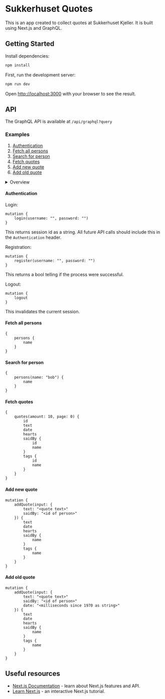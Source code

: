 # Sukkerhuset Quotes

This is an app created to collect quotes at Sukkerhuset Kjeller. It is built using Next.js and GraphQL.

## Getting Started

Install dependencies:

```bash
npm install
```

First, run the development server:

```bash
npm run dev
```

Open [http://localhost:3000](http://localhost:3000) with your browser to see the result.

## API

The GraphQL API is available at `/api/graphql?query`

### Examples

1. [Authentication](#auth)
2. [Fetch all persons](#fetch-all-persons)
3. [Search for person](#search-for-person)
4. [Fetch quotes](#fetch-quotes)
5. [Add new quote](#add-new-quote)
6. [Add old quote](#add-old-quote)

<details>
  <summary>Overview</summary>

```gql
type Query {
  quote(id: ID!): Quote
  quotes(
    input: QuoteSearchInput
    sort: SortInput
    amount: Int!
    page: Int!
  ): [Quote]
  person(id: ID!): Person
  persons(name: String): [Person]
}

type Mutation {
  addQuote(input: QuoteInput!): Quote
  heartQuote(id: ID!): Int
  login(username: String!, password: String!): String
  register(username: String!, password: String!): Boolean
  logout: Boolean
}

type Quote {
  id: ID!
  text: String!
  date: String!
  heats: Int!
  saidBy: Person!
  tags: [Person]
  hasHearted: Boolean!
}

type Person {
  id: ID!
  name: String!
}

input QuoteInput {
  text: String!
  saidBy: ID!
  date: String
  tags: [ID]
}

input QuoteSearchInput {
  quote: String
  person: String
}

input SortInput {
  field: String!
  ascending: Boolean!
}

```
</details>

<a name="auth"></a>

#### Authentication

Login:

```gql
mutation {
    login(username: "", password: "")
}
```

This returns session id as a string. All future API calls should include this in the `Authentication` header.

Registration:

```gql
mutation {
    register(username: "", password: "")
}
```

This returns a bool telling if the process were successful.

Logout:

```gql
mutation {
    logout
}
```

This invalidates the current session.

<a name="fetch-all-persons"></a>

#### Fetch all persons

```gql
{
    persons {
        name
    }
}
```

<a name="search-for-person"></a>

#### Search for person

```gql
{
    persons(name: "bob") {
        name
    }
}
```

<a name="fetch-quotes"></a>

#### Fetch quotes

```gql
{
    quotes(amount: 10, page: 0) {
        id
        text
        date
        hearts
        saidBy {
            id
            name
        }
        tags {
            id
            name
        }
    }
}
```

<a name="add-new-quote"></a>

#### Add new quote

```gql
mutation {
    addQuote(input: {
        text: "<quote text>"
        saidBy: "<id of person>"
    }) {
        text
        date
        hearts
        saidBy {
            name
        }
        tags {
            name
        }
    }
}
```

<a name="add-old-quote"></a>

#### Add old quote

```gql
mutation {
    addQuote(input: {
        text: "<quote text>"
        saidBy: "<id of person>"
        date: "<milliseconds since 1970 as string>"
    }) {
        text
        date
        hearts
        saidBy {
            name
        }
        tags {
            name
        }
    }
}
```

## Useful resources

-   [Next.js Documentation](https://nextjs.org/docs) - learn about Next.js features and API.
-   [Learn Next.js](https://nextjs.org/learn) - an interactive Next.js tutorial.
